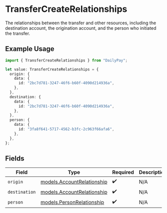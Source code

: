 # TransferCreateRelationships

The relationships between the transfer and other resources, including the destination account, the origination account, and the person who initiated the transfer.


## Example Usage

```typescript
import { TransferCreateRelationships } from "DailyPay";

let value: TransferCreateRelationships = {
  origin: {
    data: {
      id: "2bc7d781-3247-46f6-b60f-4090d214936a",
    },
  },
  destination: {
    data: {
      id: "2bc7d781-3247-46f6-b60f-4090d214936a",
    },
  },
  person: {
    data: {
      id: "3fa8f641-5717-4562-b3fc-2c963f66afa6",
    },
  },
};
```

## Fields

| Field                                                          | Type                                                           | Required                                                       | Description                                                    |
| -------------------------------------------------------------- | -------------------------------------------------------------- | -------------------------------------------------------------- | -------------------------------------------------------------- |
| `origin`                                                       | [models.AccountRelationship](../models/accountrelationship.md) | :heavy_check_mark:                                             | N/A                                                            |
| `destination`                                                  | [models.AccountRelationship](../models/accountrelationship.md) | :heavy_check_mark:                                             | N/A                                                            |
| `person`                                                       | [models.PersonRelationship](../models/personrelationship.md)   | :heavy_check_mark:                                             | N/A                                                            |